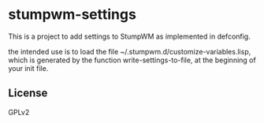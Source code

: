 # stumpwm-settings

This is a project to add settings to StumpWM as implemented in defconfig.

the intended use is to load the file ~/.stumpwm.d/customize-variables.lisp,
which is generated by the function write-settings-to-file, at the beginning of
your init file. 

## License

GPLv2


